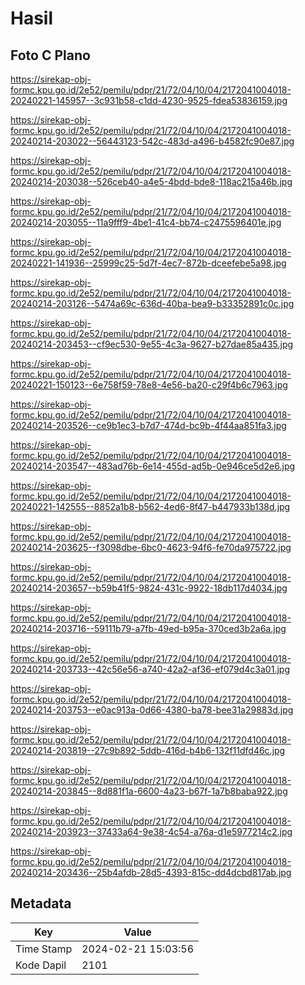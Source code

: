 # Hasil

## Foto C Plano

https://sirekap-obj-formc.kpu.go.id/2e52/pemilu/pdpr/21/72/04/10/04/2172041004018-20240221-145957--3c931b58-c1dd-4230-9525-fdea53836159.jpg

https://sirekap-obj-formc.kpu.go.id/2e52/pemilu/pdpr/21/72/04/10/04/2172041004018-20240214-203022--56443123-542c-483d-a496-b4582fc90e87.jpg

https://sirekap-obj-formc.kpu.go.id/2e52/pemilu/pdpr/21/72/04/10/04/2172041004018-20240214-203038--526ceb40-a4e5-4bdd-bde8-118ac215a46b.jpg

https://sirekap-obj-formc.kpu.go.id/2e52/pemilu/pdpr/21/72/04/10/04/2172041004018-20240214-203055--11a9fff9-4be1-41c4-bb74-c2475596401e.jpg

https://sirekap-obj-formc.kpu.go.id/2e52/pemilu/pdpr/21/72/04/10/04/2172041004018-20240221-141936--25999c25-5d7f-4ec7-872b-dceefebe5a98.jpg

https://sirekap-obj-formc.kpu.go.id/2e52/pemilu/pdpr/21/72/04/10/04/2172041004018-20240214-203126--5474a69c-636d-40ba-bea9-b33352891c0c.jpg

https://sirekap-obj-formc.kpu.go.id/2e52/pemilu/pdpr/21/72/04/10/04/2172041004018-20240214-203453--cf9ec530-9e55-4c3a-9627-b27dae85a435.jpg

https://sirekap-obj-formc.kpu.go.id/2e52/pemilu/pdpr/21/72/04/10/04/2172041004018-20240221-150123--6e758f59-78e8-4e56-ba20-c29f4b6c7963.jpg

https://sirekap-obj-formc.kpu.go.id/2e52/pemilu/pdpr/21/72/04/10/04/2172041004018-20240214-203526--ce9b1ec3-b7d7-474d-bc9b-4f44aa851fa3.jpg

https://sirekap-obj-formc.kpu.go.id/2e52/pemilu/pdpr/21/72/04/10/04/2172041004018-20240214-203547--483ad76b-6e14-455d-ad5b-0e946ce5d2e6.jpg

https://sirekap-obj-formc.kpu.go.id/2e52/pemilu/pdpr/21/72/04/10/04/2172041004018-20240221-142555--8852a1b8-b562-4ed6-8f47-b447933b138d.jpg

https://sirekap-obj-formc.kpu.go.id/2e52/pemilu/pdpr/21/72/04/10/04/2172041004018-20240214-203625--f3098dbe-6bc0-4623-94f6-fe70da975722.jpg

https://sirekap-obj-formc.kpu.go.id/2e52/pemilu/pdpr/21/72/04/10/04/2172041004018-20240214-203657--b59b41f5-9824-431c-9922-18db117d4034.jpg

https://sirekap-obj-formc.kpu.go.id/2e52/pemilu/pdpr/21/72/04/10/04/2172041004018-20240214-203716--59111b79-a7fb-49ed-b95a-370ced3b2a6a.jpg

https://sirekap-obj-formc.kpu.go.id/2e52/pemilu/pdpr/21/72/04/10/04/2172041004018-20240214-203733--42c56e56-a740-42a2-af36-ef079d4c3a01.jpg

https://sirekap-obj-formc.kpu.go.id/2e52/pemilu/pdpr/21/72/04/10/04/2172041004018-20240214-203753--e0ac913a-0d66-4380-ba78-bee31a29883d.jpg

https://sirekap-obj-formc.kpu.go.id/2e52/pemilu/pdpr/21/72/04/10/04/2172041004018-20240214-203819--27c9b892-5ddb-416d-b4b6-132f11dfd46c.jpg

https://sirekap-obj-formc.kpu.go.id/2e52/pemilu/pdpr/21/72/04/10/04/2172041004018-20240214-203845--8d881f1a-6600-4a23-b67f-1a7b8baba922.jpg

https://sirekap-obj-formc.kpu.go.id/2e52/pemilu/pdpr/21/72/04/10/04/2172041004018-20240214-203923--37433a64-9e38-4c54-a76a-d1e5977214c2.jpg

https://sirekap-obj-formc.kpu.go.id/2e52/pemilu/pdpr/21/72/04/10/04/2172041004018-20240214-203436--25b4afdb-28d5-4393-815c-dd4dcbd817ab.jpg


## Metadata

| Key        | Value               |
| ---------- | ------------------- |
| Time Stamp | 2024-02-21 15:03:56 |
| Kode Dapil | 2101                |



